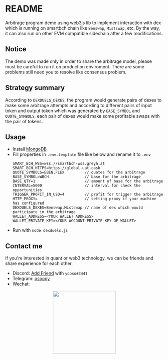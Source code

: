 # README

Arbitrage program demo using web3js lib to implement interaction with dex which is running on smartbch chain like `Benswap`, `Mistswap`, etc. By the way, it can also run on other EVM compatible sidechain after a few modifications.

## Notice

The demo was made only in order to share the arbitrage model, please must be careful to run it on production enviroment. There are some problems still need you to resolve like consensus problem.

## Strategy summary

According to `DEXDUELS_DEXES`, the program would generate pairs of dexes to make some arbitrage attempts and according to different pairs of input token and output token which was generated by `BASE_SYMBOL` and `QUOTE_SYMBOLS`, each pair of dexes would make some profitable swaps with the pair of tokens.

## Usage

- Install [MongoDB](https://docs.mongodb.com/manual/installation/)
- Fill properties in `.env.template` file like below and rename it to `.env`
  ```
  SMART_BCH_WSS=wss://smartbch-wss.greyh.at
  SMART_BCH_HTTPS=https://global.uat.cash
  QUOTE_SYMBOLS=EBEN,FLEX         // quotes for the arbitrage
  BASE_SYMBOL=WBCH                // base for the arbitrage
  BASE_QTY=1                      // amount of base for the arbitrage
  INTERVAL=5000                   // interval for check the opportunities
  TRIGGER_PROFIT_IN_USD=4         // profit for trigger the arbitrage
  HTTP_PROXY=                     // setting proxy if your machine has configured
  DEXDUELS_DEXES=Benswap,Mistswap // name of dex which would participate in the arbitrage
  WALLET_ADDRESS=<YOUR WALLET ADDRESS>
  WALLET_PRIVATE_KEY=<YOUR ACCOUNT PRIVATE KEY OF WALLET>
  ```
- Run with `node dexduels.js`

## Contact me

If you're interested in quant or web3 technology, we can be friends and share experience for each other.

- Discord: [Add Friend](https://discord.com/channels/@me) with `yooso#3441`
- Telegram: [osoooy](https://t.me/osoooy)
- Wechat:
<p align="center">
<img with=200 height=200 src="https://wx3.sinaimg.cn/mw2000/008rYvhTgy1gznjbty7v3j30by0byjs0.jpg"/>
</p>
